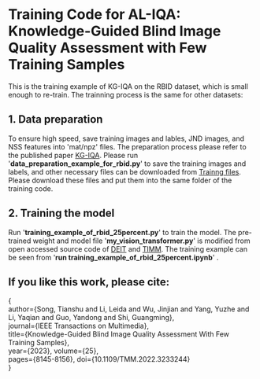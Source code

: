 # Training Code for AL-IQA: Knowledge-Guided Blind Image Quality Assessment with Few Training Samples
This is the training example of KG-IQA on the RBID dataset, which is small enough to re-train. The trainning process is the same for other datasets:

## 1. Data preparation

   To ensure high speed, save training images and lables, JND images, and NSS features into 'mat/npz' files. The preparation process please refer to the published paper [KG-IQA](https://ieeexplore.ieee.org/document/10003665).  Please run '**data_preparation_example_for_rbid.py**' to save the training images and labels, and other necessary files can be downloaded from [Trainng files](https://pan.baidu.com/s/1EerM_rvNVo8Eevw74p3TNQ?pwd=z3oh). Please download these files and put them into the same folder of the training code.
   
## 2. Training the model

   Run '**training_example_of_rbid_25percent.py**' to train the model. The pre-trained weight and model file '**my_vision_transformer.py**' is modified from open accessed source code of [DEIT](https://github.com/facebookresearch/deit) and [TIMM](https://github.com/huggingface/pytorch-image-models/tree/main/timm). The training example can be seen from '**run training_example_of_rbid_25percent.ipynb**' .

## If you like this work, please cite:

{   
     author={Song, Tianshu and Li, Leida and Wu, Jinjian and Yang, Yuzhe and Li, Yaqian and Guo, Yandong and Shi, Guangming},  
     journal={IEEE Transactions on Multimedia},   
     title={Knowledge-Guided Blind Image Quality Assessment With Few Training Samples},   
     year={2023},
     volume={25},  
     pages={8145-8156},
     doi={10.1109/TMM.2022.3233244}   
  }



